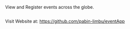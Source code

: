 View and Register events across the globe.
##
Visit Website at: https://github.com/pabin-limbu/eventApp
